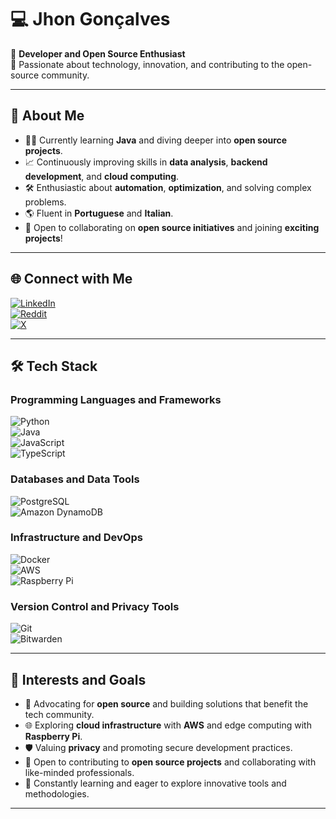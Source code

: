 # 💻 Jhon Gonçalves  
🚀 **Developer and Open Source Enthusiast**  
🎯 Passionate about technology, innovation, and contributing to the open-source community.  

---

## 🌟 About Me  
- 👨‍💻 Currently learning **Java** and diving deeper into **open source projects**.  
- 📈 Continuously improving skills in **data analysis**, **backend development**, and **cloud computing**.  
- 🛠️ Enthusiastic about **automation**, **optimization**, and solving complex problems.  
- 🌎 Fluent in **Portuguese** and **Italian**.  
- 🤝 Open to collaborating on **open source initiatives** and joining **exciting projects**!  

---

## 🌐 Connect with Me  
[![LinkedIn](https://img.shields.io/badge/LinkedIn-%230077B5.svg?style=for-the-badge&logo=linkedin&logoColor=white)](https://linkedin.com/in/goncalvesjhon/)  
[![Reddit](https://img.shields.io/badge/Reddit-%23FF4500.svg?style=for-the-badge&logo=reddit&logoColor=white)](https://reddit.com/user/jlsgo/)  
[![X](https://img.shields.io/badge/X-%23000000.svg?style=for-the-badge&logo=x&logoColor=white)](https://x.com/Jlsgo)  

---

## 🛠️ Tech Stack  
### **Programming Languages and Frameworks**  
![Python](https://img.shields.io/badge/Python-%233776AB.svg?style=for-the-badge&logo=python&logoColor=yellow)  
![Java](https://img.shields.io/badge/Java-%23ED8B00.svg?style=for-the-badge&logo=openjdk&logoColor=white)  
![JavaScript](https://img.shields.io/badge/JavaScript-%23F7DF1E.svg?style=for-the-badge&logo=javascript&logoColor=black)  
![TypeScript](https://img.shields.io/badge/TypeScript-%23007ACC.svg?style=for-the-badge&logo=typescript&logoColor=white)  

### **Databases and Data Tools**  
![PostgreSQL](https://img.shields.io/badge/PostgreSQL-%23316192.svg?style=for-the-badge&logo=postgresql&logoColor=white)  
![Amazon DynamoDB](https://img.shields.io/badge/Amazon%20DynamoDB-%234053D6.svg?style=for-the-badge&logo=amazon-dynamodb&logoColor=white)  

### **Infrastructure and DevOps**  
![Docker](https://img.shields.io/badge/Docker-%230db7ed.svg?style=for-the-badge&logo=docker&logoColor=white)  
![AWS](https://img.shields.io/badge/AWS-%23FF9900.svg?style=for-the-badge&logo=amazon-aws&logoColor=white)  
![Raspberry Pi](https://img.shields.io/badge/Raspberry%20Pi-C51A4A?style=for-the-badge&logo=raspberry-pi&logoColor=white)  

### **Version Control and Privacy Tools**  
![Git](https://img.shields.io/badge/Git-%23F05033.svg?style=for-the-badge&logo=git&logoColor=white)  
![Bitwarden](https://img.shields.io/badge/Bitwarden-%23175DDC.svg?style=for-the-badge&logo=bitwarden&logoColor=white)  

---

## 🔧 Interests and Goals  
- 🐧 Advocating for **open source** and building solutions that benefit the tech community.  
- 🌐 Exploring **cloud infrastructure** with **AWS** and edge computing with **Raspberry Pi**.  
- 🛡️ Valuing **privacy** and promoting secure development practices.  
- 🤝 Open to contributing to **open source projects** and collaborating with like-minded professionals.  
- 🌱 Constantly learning and eager to explore innovative tools and methodologies.  

---


